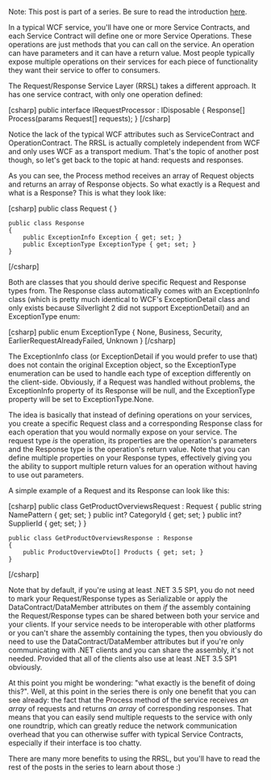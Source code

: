 Note: This post is part of a series. Be sure to read the introduction <a href="http://davybrion.com/blog/2009/11/requestresponse-service-layer-series/">here</a>.

In a typical WCF service, you'll have one or more Service Contracts, and each Service Contract will define one or more Service Operations.  These operations are just methods that you can call on the service.  An operation can have parameters and it can have a return value.  Most people typically expose multiple operations on their services for each piece of functionality they want their service to offer to consumers.

The Request/Response Service Layer (RRSL) takes a different approach.  It has one service contract, with only one operation defined:

<div>
[csharp]
    public interface IRequestProcessor : IDisposable
    {
        Response[] Process(params Request[] requests);
    }
[/csharp]
</div>

Notice the lack of the typical WCF attributes such as ServiceContract and OperationContract.  The RRSL is actually completely independent from WCF and only uses WCF as a transport medium.  That's the topic of another post though, so let's get back to the topic at hand: requests and responses.

As you can see, the Process method receives an array of Request objects and returns an array of Response objects.  So what exactly is a Request and what is a Response?  This is what they look like:

<div>
[csharp]
    public class Request
    {
    }
 
    public class Response
    {
        public ExceptionInfo Exception { get; set; }
        public ExceptionType ExceptionType { get; set; }
    }
[/csharp]
</div>

Both are classes that you should derive specific Request and Response types from.  The Response class automatically comes with an ExceptionInfo class (which is pretty much identical to WCF's ExceptionDetail class and only exists because Silverlight 2 did not support ExceptionDetail) and an ExceptionType enum:

<div>
[csharp]
    public enum ExceptionType
    {
        None,
        Business,
        Security,
        EarlierRequestAlreadyFailed,
        Unknown
    }
[/csharp]
</div>

The ExceptionInfo class (or ExceptionDetail if you would prefer to use that) does not contain the original Exception object, so the ExceptionType enumeration can be used to handle each type of exception differently on the client-side.  Obviously, if a Request was handled without problems, the ExceptionInfo property of its Response will be null, and the ExceptionType property will be set to ExceptionType.None.

The idea is basically that instead of defining operations on your services, you create a specific Request class and a corresponding Response class for each operation that you would normally expose on your service.  The request type <em>is</em> the operation, its properties are the operation's parameters and the Response type is the operation's return value.  Note that you can define multiple properties on your Response types, effectively giving you the ability to support multiple return values for an operation without having to use out parameters.

A simple example of a Request and its Response can look like this:

<div>
[csharp]
    public class GetProductOverviewsRequest : Request
    {
        public string NamePattern { get; set; }
        public int? CategoryId { get; set; }
        public int? SupplierId { get; set; }
    }
 
    public class GetProductOverviewsResponse : Response
    {
        public ProductOverviewDto[] Products { get; set; }
    }
[/csharp]
</div>

Note that by default, if you're using at least .NET 3.5 SP1, you do not need to mark your Request/Response types as Serializable or apply the DataContract/DataMember attributes on them <em>if</em> the assembly containing the Request/Response types can be shared between both your service and your clients.  If your service needs to be interoperable with other platforms or you can't share the assembly containing the types, then you obviously do need to use the DataContract/DataMember attributes but if you're only communicating with .NET clients and you can share the assembly, it's not needed.  Provided that all of the clients also use at least .NET 3.5 SP1 obviously.

At this point you might be wondering: "what exactly is the benefit of doing this?".  Well, at this point in the series there is only one benefit that you can see already: the fact that the Process method of the service receives <em>an array</em> of requests and returns <em>an array</em> of corresponding responses.  That means that you can easily send multiple requests to the service with only one roundtrip, which can greatly reduce the network communication overhead that you can otherwise suffer with typical Service Contracts, especially if their interface is too chatty.

There are many more benefits to using the RRSL, but you'll have to read the rest of the posts in the series to learn about those :)